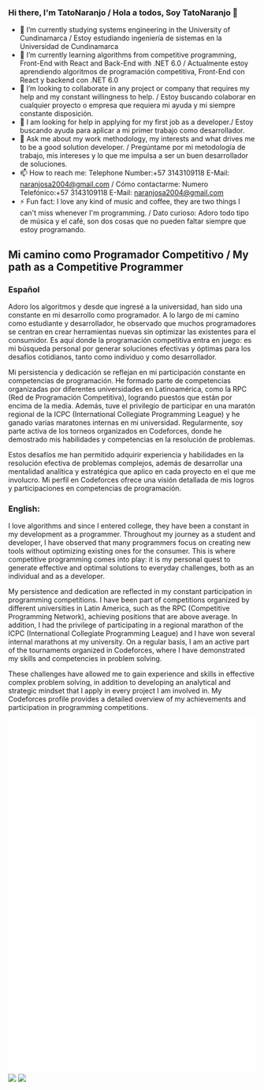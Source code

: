 ### Hi there, I'm TatoNaranjo / Hola a todos, Soy TatoNaranjo 👋
- 🔭 I’m currently studying systems engineering in the University of Cundinamarca / Estoy estudiando ingeniería de sistemas en la Universidad de Cundinamarca
- 🌱 I’m currently learning algorithms from competitive programming, Front-End with React and Back-End with .NET 6.0  / Actualmente estoy aprendiendo algoritmos de programación competitiva, Front-End con React y backend con .NET 6.0 
- 👯 I’m looking to collaborate in any project or company that requires my help and my constant willingness to help. / Estoy buscando colaborar en cualquier proyecto o empresa que requiera mi ayuda y mi siempre constante disposición.
- 🤔 I am looking for help in applying for my first job as a developer./ Estoy buscando ayuda para aplicar a mi primer trabajo como desarrollador.
- 💬 Ask me about my work methodology, my interests and what drives me to be a good solution developer. / Pregúntame por mi metodología de trabajo, mis intereses y lo que me impulsa a ser un buen desarrollador de soluciones.
- 📫 How to reach me: Telephone Number:+57 3143109118 E-Mail: naranjosa2004@gmail.com / Cómo contactarme: Numero Telefónico:+57 3143109118 E-Mail: naranjosa2004@gmail.com
- ⚡ Fun fact: I love any kind of music and coffee, they are two things I can't miss whenever I'm programming. / Dato curioso: Adoro todo tipo de música y el café, son dos cosas que no pueden faltar siempre que estoy programando.  
<h2>Mi camino como Programador Competitivo / My path as a Competitive Programmer</h2>

<h3>Español</h3>
Adoro los algoritmos y desde que ingresé a la universidad, han sido una constante en mi desarrollo como programador. A lo largo de mi camino como estudiante y desarrollador, he observado que muchos programadores se centran en crear herramientas nuevas sin optimizar las existentes para el consumidor. Es aquí donde la programación competitiva entra en juego: es mi búsqueda personal por generar soluciones efectivas y óptimas para los desafíos cotidianos, tanto como individuo y como desarrollador.  
  
Mi persistencia y dedicación se reflejan en mi participación constante en competencias de programación. He formado parte de competencias organizadas por diferentes universidades en Latinoamérica, como la RPC (Red de Programación Competitiva), logrando puestos que están por encima de la media. Además, tuve el privilegio de participar en una maratón regional de la ICPC (International Collegiate Programming League) y he ganado varias maratones internas en mi universidad. Regularmente, soy parte activa de los torneos organizados en Codeforces, donde he demostrado mis habilidades y competencias en la resolución de problemas.  

Estos desafíos me han permitido adquirir experiencia y habilidades en la resolución efectiva de problemas complejos, además de desarrollar una mentalidad analítica y estratégica que aplico en cada proyecto en el que me involucro. Mi perfil en Codeforces ofrece una visión detallada de mis logros y participaciones en competencias de programación.  


<h3>English:</h3>
I love algorithms and since I entered college, they have been a constant in my development as a programmer. Throughout my journey as a student and developer, I have observed that many programmers focus on creating new tools without optimizing existing ones for the consumer. This is where competitive programming comes into play: it is my personal quest to generate effective and optimal solutions to everyday challenges, both as an individual and as a developer.  

My persistence and dedication are reflected in my constant participation in programming competitions. I have been part of competitions organized by different universities in Latin America, such as the RPC (Competitive Programming Network), achieving positions that are above average. In addition, I had the privilege of participating in a regional marathon of the ICPC (International Collegiate Programming League) and I have won several internal marathons at my university. On a regular basis, I am an active part of the tournaments organized in Codeforces, where I have demonstrated my skills and competencies in problem solving.  

These challenges have allowed me to gain experience and skills in effective complex problem solving, in addition to developing an analytical and strategic mindset that I apply in every project I am involved in. My Codeforces profile provides a detailed overview of my achievements and participation in programming competitions.  


![](https://raw.githubusercontent.com/TatoNaranjo/cf-stats/main/output/light_card.svg#gh-dark-mode-only)
![](https://raw.githubusercontent.com/TatoNaranjo/cf-stats/main/output/light_card.svg)
![](https://raw.githubusercontent.com/sudiptob2/cf-stats/main/output/max_rating.svg)
![](https://raw.githubusercontent.com/sudiptob2/cf-stats/main/output/rating.svg)
